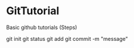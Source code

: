 # GitTutorial

Basic github tutorials (Steps)

git init
git status
git add <filename>
git commit -m "message"
